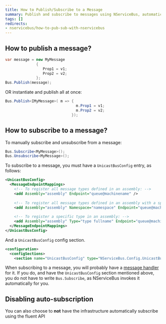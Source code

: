 ```yaml
---
title: How to Publish/Subscribe to a Message
summary: Publish and subscribe to messages using NServiceBus, automatically and manually.
tags: []
redirects:
- nservicebus/how-to-pub-sub-with-nservicebus
---
```


## How to publish a message?

```C#
var message = new MyMessage
              { 
                 Prop1 = v1; 
                 Prop2 = v2; 
              };
Bus.Publish(message);
```

 OR instantiate and publish all at once:

```C#
Bus.Publish<IMyMessage>( m => { 
                                m.Prop1 = v1; 
                                m.Prop2 = v2; 
                              });
```

## How to subscribe to a message?

To manually subscribe and unsubscribe from a message:

```C#
Bus.Subscribe<MyMessage>();    
Bus.Unsubscribe<MyMessage>();
```

To subscribe to a message, you must have a `UnicastBusConfig` entry, as follows:

```XML
<UnicastBusConfig>
  <MessageEndpointMappings>
    <!-- To register all message types defined in an assembly: -->
    <add Assembly="assembly" Endpoint="queue@machinename" />
    
    <!-- To register all message types defined in an assembly with a specific namespace (it does not include sub namespaces): -->
    <add Assembly="assembly" Namespace="namespace" Endpoint="queue@machinename" />
    
    <!-- To register a specific type in an assembly: -->
    <add Assembly="assembly" Type="type fullname" Endpoint="queue@machinename" />
  </MessageEndpointMappings>
</UnicastBusConfig>
```

And a `UnicastBusConfig` config section.  

```XML
<configuration>
  <configSections>
    <section name="UnicastBusConfig" type="NServiceBus.Config.UnicastBusConfig, NServiceBus.Core" />
```

When subscribing to a message, you will probably have a [message handler](/nservicebus/handlers/) for it. If you do, and have the `UnicastBusConfig` section mentioned above, you do not have to write `Bus.Subscribe`, as NServiceBus invokes it automatically for you.

## Disabling auto-subscription

You can also choose to **not** have the infrastructure automatically subscribe using the fluent API

<!-- import DisableAutoSubscribe -->
